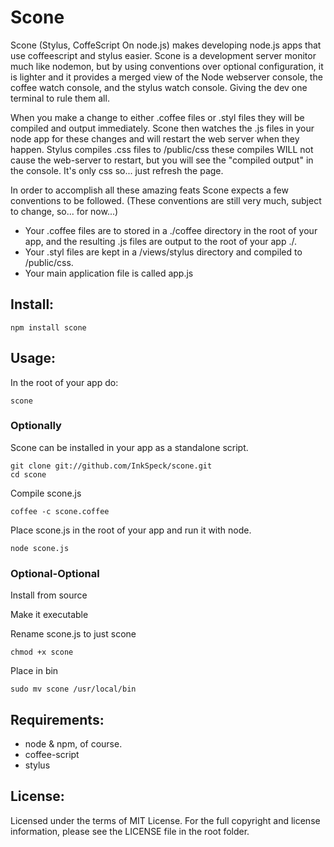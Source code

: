 # Scone

Scone (Stylus, CoffeScript On node.js) makes developing node.js apps 
that use coffeescript and stylus easier. Scone is a development server 
monitor much like nodemon, but by using conventions over optional configuration, it is lighter
and it provides a merged view of the Node webserver console, the coffee watch console, and the stylus watch console. 
Giving the dev one terminal to rule them all.

When you make a change to either .coffee files or .styl files they will be compiled and output immediately.
Scone then watches the .js files in your node app for these changes and will restart the web server when they happen.
Stylus compiles .css files to /public/css these compiles WILL not cause the web-server to restart, but you will see the "compiled output" in the console.
It's only css so... just refresh the page.

In order to accomplish all these amazing feats Scone expects a few conventions to be followed.
(These conventions are still very much, subject to change, so... for now...)

* Your .coffee files are to stored in a ./coffee directory in the root of your app, and the resulting .js files are output to the root of your app ./.
* Your .styl files are kept in a /views/stylus directory and compiled to /public/css.
* Your main application file is called app.js

## Install:

    npm install scone

## Usage:

In the root of your app do:
 
    scone 

### Optionally

Scone can be installed in your app as a standalone script.

    git clone git://github.com/InkSpeck/scone.git
    cd scone

Compile scone.js
   
    coffee -c scone.coffee
   
Place scone.js in the root of your app and run it with node.

    node scone.js

### Optional-Optional
Install from source

Make it executable

Rename scone.js to just scone

    chmod +x scone

Place in bin
    
    sudo mv scone /usr/local/bin

## Requirements:

* node & npm, of course.
* coffee-script
* stylus

## License:

 Licensed under the terms of MIT License. For the full copyright and license
 information, please see the LICENSE file in the root folder.
